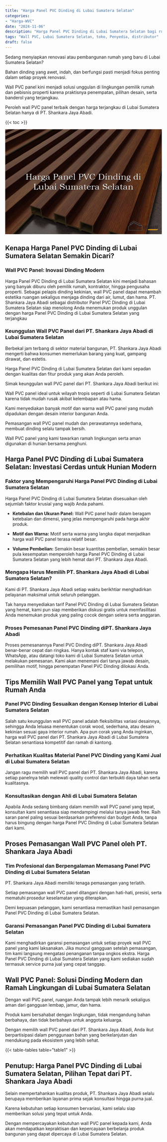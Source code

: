 ```yaml
---
title: "Harga Panel PVC Dinding di Lubai Sumatera Selatan"
categories: 
- "Harga-WVC"
date: "2024-11-06"
description: "Harga Panel PVC Dinding di Lubai Sumatera Selatan bagi rumah, office, serta toko. Produk terbaik, pilihan motif, pilihan warna modern, dengan jasa pemasangan dikerjakan oleh teknisi profesional dan kepastian resmi!|Servis penyediaan Panel PVC Dinding di Lubai Sumatera Selatan untuk keperluan rumah, office, atau toko, dengan panel unggulan dan pemasangan oleh tenaga ahli berpengalaman serta kepastian resmi.|Pilihan Panel PVC Dinding di Lubai Sumatera Selatan yang terpercaya bagi tempat tinggal, office, dan gerai, bersama produk terbaik dan pemasangan ditangani oleh tim ahli dan garansi resmi.|Penyediaan Panel PVC Dinding di Lubai Sumatera Selatan bagi hunian, office, dan toko, beserta produk berkualitas dan pemasangan oleh tim berpengalaman, disertai dengan garansi resmi.}"
tags: "Wall PVC, Lubai Sumatera Selatan, toko, Penyedia, distributor"
draft: false
---
```


Sedang menyiapkan renovasi atau pembangunan rumah yang baru di Lubai Sumatera Selatan?

Bahan dinding yang awet, indah, dan berfungsi pasti menjadi fokus penting dalam setiap proyek renovasi.

Wall PVC panel kini menjadi solusi unggulan di lingkungan pemilik rumah dan pebisnis properti karena praktisnya penempatan, pilihan desain, serta banderol yang terjangkau.

Peroleh wall PVC panel terbaik dengan harga terjangkau di Lubai Sumatera Selatan hanya di PT. Shankara Jaya Abadi.

{{< toc >}}

![Harga Panel PVC Dinding di Lubai Sumatera Selatan](/images/Harga-WVC/Harga-Panel-PVC-Dinding-di-Lubai-Sumatera-Selatan.png)


## Kenapa Harga Panel PVC Dinding di Lubai Sumatera Selatan Semakin Dicari?

### Wall PVC Panel: Inovasi Dinding Modern

Harga Panel PVC Dinding di Lubai Sumatera Selatan kini menjadi bahasan yang banyak diburu oleh pemilik rumah, kontraktor, hingga pengusaha properti. Sebagai pelapis dinding kekinian, wall PVC panel dapat menambah estetika ruangan sekaligus menjaga dinding dari air, lumut, dan hama. PT. Shankara Jaya Abadi sebagai distributor Panel PVC Dinding di Lubai Sumatera Selatan siap menolong Anda menemukan produk unggulan dengan harga Panel PVC Dinding di Lubai Sumatera Selatan yang terjangkau

### Keunggulan Wall PVC Panel dari PT. Shankara Jaya Abadi di Lubai Sumatera Selatan

Berbekal jam terbang di sektor material bangunan, PT. Shankara Jaya Abadi mengerti bahwa konsumen memerlukan barang yang kuat, gampang dirawat, dan estetis.

Harga Panel PVC Dinding di Lubai Sumatera Selatan dari kami sepadan dengan kualitas dan fitur produk yang akan Anda peroleh.

Simak keunggulan wall PVC panel dari PT. Shankara Jaya Abadi berikut ini:

Wall PVC panel ideal untuk wilayah tropis seperti di Lubai Sumatera Selatan karena tidak mudah rusak akibat kelembapan atau hama.

Kami menyediakan banyak motif dan warna wall PVC panel yang mudah dipadukan dengan desain interior bangunan Anda.

Pemasangan wall PVC panel mudah dan perawatannya sederhana, membuat dinding selalu tampak bersih.

Wall PVC panel yang kami tawarkan ramah lingkungan serta aman digunakan di hunian bersama penghuni.

## Harga Panel PVC Dinding di Lubai Sumatera Selatan: Investasi Cerdas untuk Hunian Modern

### Faktor yang Mempengaruhi Harga Panel PVC Dinding di Lubai Sumatera Selatan

Harga Panel PVC Dinding di Lubai Sumatera Selatan disesuaikan oleh sejumlah faktor krusial yang wajib Anda pahami.

- **Ketebalan dan Ukuran Panel:** Wall PVC panel hadir dalam beragam ketebalan dan dimensi, yang jelas mempengaruhi pada harga akhir produk.

- **Motif dan Warna:** Motif serta warna yang langka dapat menjadikan harga wall PVC panel terasa relatif besar.

- **Volume Pembelian:** Semakin besar kuantitas pembelian, semakin besar pula kesempatan memperoleh harga Panel PVC Dinding di Lubai Sumatera Selatan yang lebih hemat dari PT. Shankara Jaya Abadi.

### Mengapa Harus Memilih PT. Shankara Jaya Abadi di Lubai Sumatera Selatan?

Kami di PT. Shankara Jaya Abadi setiap waktu berikhtiar menghadirkan pelayanan maksimal untuk seluruh pelanggan.

Tak hanya menyediakan tarif Panel PVC Dinding di Lubai Sumatera Selatan yang hemat, kami pun siap memberikan diskusi gratis untuk memfasilitasi Anda menemukan produk yang paling cocok dengan selera serta anggaran.

### Proses Pemesanan Panel PVC Dinding diPT. Shankara Jaya Abadi

Proses pemesanannya Panel PVC Dinding diPT. Shankara Jaya Abadi benar-benar cepat dan ringkas. Hanya kontak staf kami via telepon, WhatsApp, atau datangi toko kami di Lubai Sumatera Selatan untuk melakukan pemesanan. Kami akan menemani dari tanya jawab desain, pemilihan motif, hingga penempatan Panel PVC Dinding dilokasi Anda.

## Tips Memilih Wall PVC Panel yang Tepat untuk Rumah Anda

### Panel PVC Dinding Sesuaikan dengan Konsep Interior di Lubai Sumatera Selatan

Salah satu keunggulan wall PVC panel adalah fleksibilitas variasi desainnya, sehingga Anda leluasa menentukan corak wood, sederhana, atau desain kekinian sesuai gaya interior rumah. Apa pun corak yang Anda inginkan, harga wall PVC panel dari PT. Shankara Jaya Abadi di Lubai Sumatera Selatan senantiasa kompetitif dan ramah di kantong.

### Perhatikan Kualitas Material Panel PVC Dinding yang Kami Jual di Lubai Sumatera Selatan

Jangan ragu memilih wall PVC panel dari PT. Shankara Jaya Abadi, karena setiap panelnya telah melewati quality control dan terbukti daya tahan serta kualitasnya.

### Konsultasikan dengan Ahli di Lubai Sumatera Selatan

Apabila Anda sedang bimbang dalam memilih wall PVC panel yang tepat, konsultan kami senantiasa siap mendampingi melalui tanya jawab free. Raih saran panel paling sesuai berdasarkan preferensi dan budget Anda, tanpa harus bingung dengan harga Panel PVC Dinding di Lubai Sumatera Selatan dari kami.

## Proses Pemasangan Wall PVC Panel oleh PT. Shankara Jaya Abadi

### Tim Profesional dan Berpengalaman Memasang Panel PVC Dinding di Lubai Sumatera Selatan

PT. Shankara Jaya Abadi memiliki tenaga pemasangan yang terlatih.

Setiap pemasangan wall PVC panel ditangani dengan hati-hati, presisi, serta mematuhi prosedur keselamatan yang diterapkan.

Demi kepuasan pelanggan, kami senantiasa memastikan hasil pemasangan Panel PVC Dinding di Lubai Sumatera Selatan.

### Garansi Pemasangan Panel PVC Dinding di Lubai Sumatera Selatan

Kami menghadirkan garansi pemasangan untuk setiap proyek wall PVC panel yang kami laksanakan. Jika muncul gangguan setelah pemasangan, tim kami langsung mengatasi penanganan tanpa ongkos ekstra. Harga Panel PVC Dinding di Lubai Sumatera Selatan yang kami sediakan sudah termasuk service purna jual yang cepat tanggap.

## Wall PVC Panel: Solusi Dinding Modern dan Ramah Lingkungan di Lubai Sumatera Selatan

Dengan wall PVC panel, ruangan Anda tampak lebih menarik sekaligus aman dari gangguan lembap, jamur, dan hama.

Produk kami bersahabat dengan lingkungan, tidak mengandung bahan berbahaya, dan tidak berbahaya untuk anggota keluarga.

Dengan memilih wall PVC panel dari PT. Shankara Jaya Abadi, Anda ikut berpartisipasi dalam penggunaan bahan yang berkelanjutan dan mendukung pada ekosistem yang lebih sehat.

{{< table-tables table="table1" >}}

## Penutup: Harga Panel PVC Dinding di Lubai Sumatera Selatan, Pilihan Tepat dari PT. Shankara Jaya Abadi

Selain mempertahankan kualitas produk, PT. Shankara Jaya Abadi selalu berupaya memberikan layanan prima sejak konsultasi hingga purna jual.

Karena kebutuhan setiap konsumen bervariasi, kami selalu siap memberikan solusi yang tepat untuk Anda.

Dengan mempercayakan kebutuhan wall PVC panel kepada kami, Anda akan mendapatkan kepraktisan dan kepercayaan berbelanja produk bangunan yang dapat dipercaya di Lubai Sumatera Selatan.